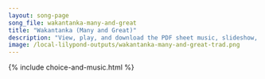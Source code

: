 ```yaml
---
layout: song-page
song_file: wakantanka-many-and-great
title: "Wakantanka (Many and Great)"
description: "View, play, and download the PDF sheet music, slideshow, and audio. Lyrics: Wakantanka taku nitawa tankaya qa ota; mahpiya kin eyahnake ça, maka kin he duowanca; mniowanca śbeya wanke cin, hena oyakihi.  Woehdaku nitawa kin he... dakota english theist 1part chords"
image: /local-lilypond-outputs/wakantanka-many-and-great-trad.png
---
```


{% include choice-and-music.html %}